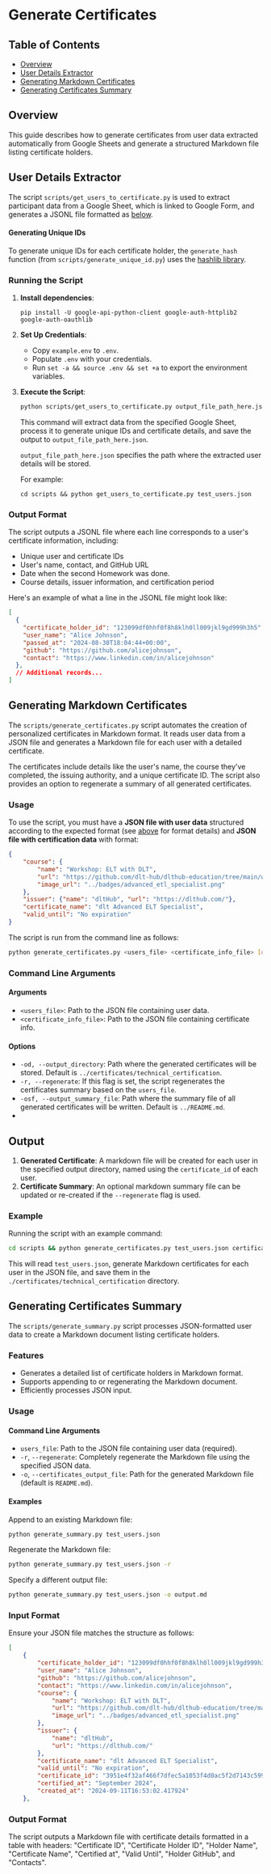# Generate Certificates

## Table of Contents

- [Overview](#overview)
- [User Details Extractor](#user-details-extractor)
- [Generating Markdown Certificates](#generating-markdown-certificates)
- [Generating Certificates Summary](#generating-certificates-summary)

## Overview
This guide describes how to generate certificates from user data extracted automatically 
from Google Sheets and generate a structured Markdown file listing certificate holders.


## User Details Extractor
The script `scripts/get_users_to_certificate.py` is used to extract participant data from a Google Sheet, 
which is linked to Google Form, and generates a JSONL file formatted as [below](#output-format).

#### Generating Unique IDs
To generate unique IDs for each certificate holder, the `generate_hash` function (from `scripts/generate_unique_id.py`) uses the [hashlib library](https://docs.python.org/3/library/hashlib.html).

### Running the Script
1. **Install dependencies**:
   ```shell
   pip install -U google-api-python-client google-auth-httplib2 google-auth-oauthlib
   ```
1. **Set Up Credentials**:
   - Copy `example.env` to `.env`.
   - Populate `.env` with your credentials.
   - Run `set -a && source .env && set +a` to export the environment variables.

2. **Execute the Script**:
   ```bash
   python scripts/get_users_to_certificate.py output_file_path_here.json
   ```
   This command will extract data from the specified Google Sheet, process it to generate unique IDs and certificate details, and save the output to `output_file_path_here.json`.

   `output_file_path_here.json` specifies the path where the extracted user details will be stored.
   
   For example:
   ```shell
   cd scripts && python get_users_to_certificate.py test_users.json
   ```
   
### Output Format
The script outputs a JSONL file where each line corresponds to a user's certificate information, including:

- Unique user and certificate IDs
- User's name, contact, and GitHub URL
- Date when the second Homework was done.
- Course details, issuer information, and certification period

Here's an example of what a line in the JSONL file might look like:

```json
[
  {
    "certificate_holder_id": "123099df0hhf0f8h8klh0ll009jkl9gd999h3h5",
    "user_name": "Alice Johnson",
    "passed_at": "2024-08-30T18:04:44+00:00",
    "github": "https://github.com/alicejohnson",
    "contact": "https://www.linkedin.com/in/alicejohnson"
  },
  // Additional records...
]
```

## Generating Markdown Certificates

The `scripts/generate_certificates.py` script automates the creation of personalized certificates in Markdown format. 
It reads user data from a JSON file and generates a Markdown file for each user with a detailed certificate.

The certificates include details like the user's name, the course they've completed, 
the issuing authority, and a unique certificate ID. 
The script also provides an option to regenerate a summary of all generated certificates.

### Usage

To use the script, you must have a **JSON file with user data** structured according to the expected format (see [above](#output-format) for format details)
and **JSON file with certification data** with format:
```json
{
    "course": {
        "name": "Workshop: ELT with DLT",
        "url": "https://github.com/dlt-hub/dlthub-education/tree/main/workshops/workshop_august_2024",
        "image_url": "../badges/advanced_etl_specialist.png"
    },
    "issuer": {"name": "dltHub", "url": "https://dlthub.com/"},
    "certificate_name": "dlt Advanced ELT Specialist",
    "valid_until": "No expiration"
}
```
The script is run from the command line as follows:

```bash
python generate_certificates.py <users_file> <certificate_info_file> [options]
```

### Command Line Arguments

#### Arguments

- `<users_file>`: Path to the JSON file containing user data.
- `<certificate_info_file>`: Path to the JSON file containing certificate info.

#### Options

- `-od, --output_directory`: Path where the generated certificates will be stored. Default is `../certificates/technical_certification`.
- `-r, --regenerate`: If this flag is set, the script regenerates the certificates summary based on the `users_file`.
- `-osf, --output_summary_file`: Path where the summary file of all generated certificates will be written. Default is `../README.md`.
- 
## Output

1. **Generated Certificate**: A markdown file will be created for each user in the specified output directory, named using the `certificate_id` of each user.
2. **Certificate Summary**: An optional markdown summary file can be updated or re-created if the `--regenerate` flag is used.

### Example

Running the script with an example command:

```bash
cd scripts && python generate_certificates.py test_users.json certificate_info.json -od ../certificates/technical_certification -r -osf ../README.md
```

This will read `test_users.json`, generate Markdown certificates for each user in the JSON file, 
and save them in the `./certificates/technical_certification` directory.


## Generating Certificates Summary

The `scripts/generate_summary.py` script processes JSON-formatted user data to create a Markdown document listing certificate holders.

### Features
- Generates a detailed list of certificate holders in Markdown format.
- Supports appending to or regenerating the Markdown document.
- Efficiently processes JSON input.

### Usage

#### Command Line Arguments
- `users_file`: Path to the JSON file containing user data (required).
- `-r`, `--regenerate`: Completely regenerate the Markdown file using the specified JSON data.
- `-o`, `--certificates_output_file`: Path for the generated Markdown file (default is `README.md`).

#### Examples
Append to an existing Markdown file:
```bash
python generate_summary.py test_users.json
```

Regenerate the Markdown file:
```bash
python generate_summary.py test_users.json -r
```

Specify a different output file:
```bash
python generate_summary.py test_users.json -o output.md
```

### Input Format
Ensure your JSON file matches the structure as follows:
```json
[
    {
        "certificate_holder_id": "123099df0hhf0f8h8klh0ll009jkl9gd999h3h5",
        "user_name": "Alice Johnson",
        "github": "https://github.com/alicejohnson",
        "contact": "https://www.linkedin.com/in/alicejohnson",
        "course": {
            "name": "Workshop: ELT with DLT",
            "url": "https://github.com/dlt-hub/dlthub-education/tree/main/workshops/workshop_august_2024",
            "image_url": "../badges/advanced_etl_specialist.png"
        },
        "issuer": {
            "name": "dltHub",
            "url": "https://dlthub.com/"
        },
        "certificate_name": "dlt Advanced ELT Specialist",
        "valid_until": "No expiration",
        "certificate_id": "3951e4f32af466f7dfec5a1053f4d0ac5f2d7143c599d7ada2b6bff0e28e4521",
        "certified_at": "September 2024",
        "created_at": "2024-09-11T16:53:02.417924"
    },
```

### Output Format
The script outputs a Markdown file with certificate details formatted in a table with headers: "Certificate ID", "Certificate Holder ID", "Holder Name", "Certificate Name", "Certified at", "Valid Until", "Holder GitHub", and "Contacts".
